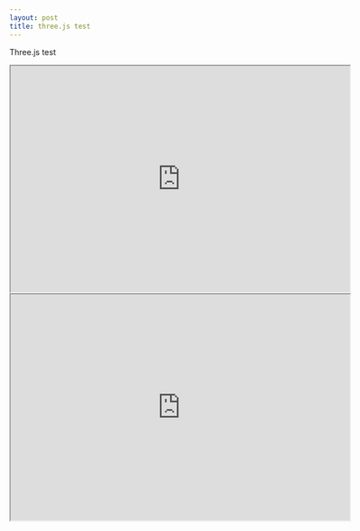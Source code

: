 ```yaml
---
layout: post
title: three.js test
---
```


Three.js test

<iframe src="http://bl.ocks.org/mbostock/raw/4061502/0a200ddf998aa75dfdb1ff32e16b680a15e5cb01/" width="600" height="400" marginwidth="0" marginheight="0" scrolling="no"></iframe>
<iframe src="http://bl.ocks.org/iant/raw/5c3014d83251a85f9c6e/" width="600" height="400" marginwidth="0" marginheight="0" scrolling="no"></iframe>